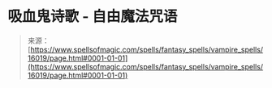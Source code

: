 <!--yml

分类：未分类

日期：2024年06月12日 18:55:53

-->

# 吸血鬼诗歌 - 自由魔法咒语

> 来源：[https://www.spellsofmagic.com/spells/fantasy_spells/vampire_spells/16019/page.html#0001-01-01](https://www.spellsofmagic.com/spells/fantasy_spells/vampire_spells/16019/page.html#0001-01-01)
